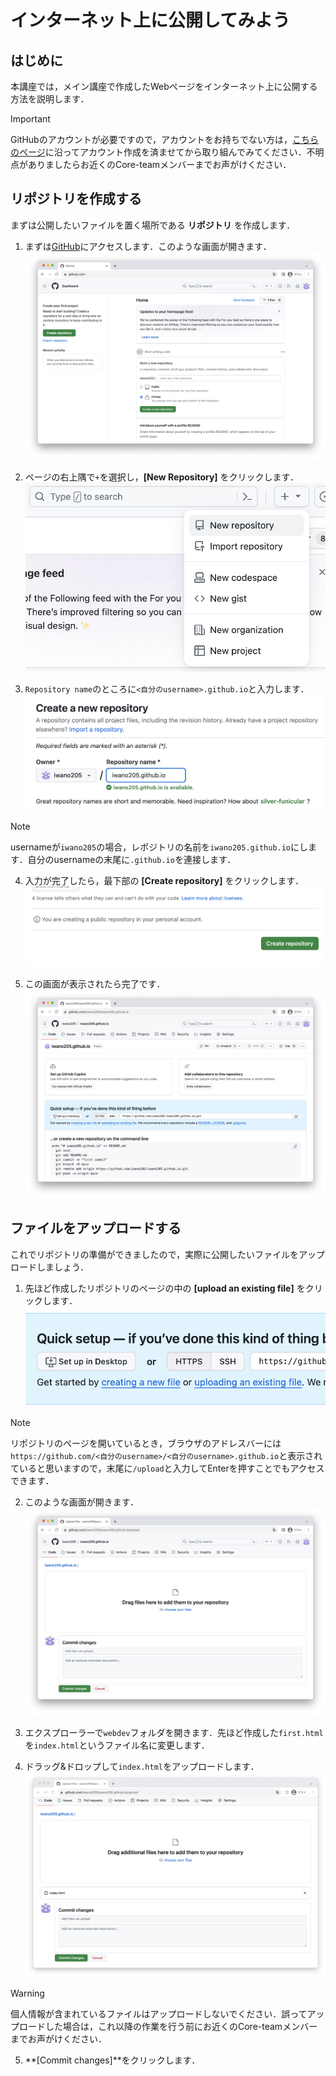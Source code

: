 # インターネット上に公開してみよう

## はじめに
本講座では，メイン講座で作成したWebページをインターネット上に公開する方法を説明します．

> [!IMPORTANT]
> GitHubのアカウントが必要ですので，アカウントをお持ちでない方は，[こちらのページ](https://docs.github.com/ja/get-started/quickstart/creating-an-account-on-github)に沿ってアカウント作成を済ませてから取り組んでみてください．不明点がありましたらお近くのCore-teamメンバーまでお声がけください．

## リポジトリを作成する
まずは公開したいファイルを置く場所である **リポジトリ** を作成します．  

1. まずは[GitHub](github.com)にアクセスします．このような画面が開きます．
![create-repo0](img/create-repo0.png)  

2. ページの右上隅で`+`を選択し，**[New Repository]** をクリックします．  
![create-repo1](img/create-repo1.png)  

3. `Repository name`のところに`<自分のusername>.github.io`と入力します．
![create-repo2](img/create-repo2.png)
> [!NOTE]
> usernameが`iwano205`の場合，レポジトリの名前を`iwano205.github.io`にします．自分のusernameの末尾に`.github.io`を連接します．  

4. 入力が完了したら，最下部の **[Create repository]** をクリックします．
![create-repo3](img/create-repo3.png)

5. この画面が表示されたら完了です．
![create-repo4](img/create-repo4.png)

## ファイルをアップロードする
これでリポジトリの準備ができましたので，実際に公開したいファイルをアップロードしましょう．
1. 先ほど作成したリポジトリのページの中の **[upload an existing file]** をクリックします．
![upload-file0](img/upload-file0.png)
> [!NOTE]
> リポジトリのページを開いているとき，ブラウザのアドレスバーには`https://github.com/<自分のusername>/<自分のusername>.github.io`と表示されていると思いますので，末尾に`/upload`と入力してEnterを押すことでもアクセスできます．

2. このような画面が開きます．
![upload-file1](img/upload-file1.png)  

3. エクスプローラーで`webdev`フォルダを開きます．先ほど作成した`first.html`を`index.html`というファイル名に変更します．

4. ドラッグ&ドロップして`index.html`をアップロードします．
![upload-file2](img/upload-file2.png)
> [!WARNING]
> 個人情報が含まれているファイルはアップロードしないでください．誤ってアップロードした場合は，これ以降の作業を行う前にお近くのCore-teamメンバーまでお声がけください．
5. **[Commit changes]**をクリックします．